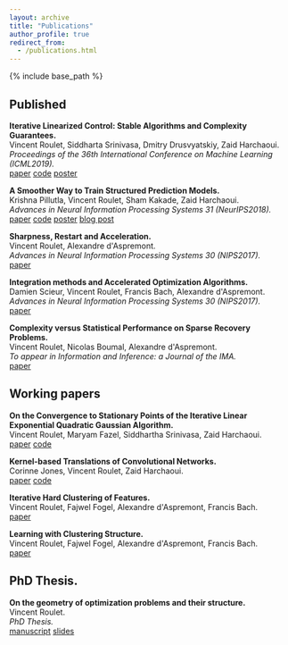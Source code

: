 ```yaml
---
layout: archive
title: "Publications"
author_profile: true
redirect_from:
  - /publications.html
---
```


{% include base_path %}

## Published
**Iterative Linearized Control: Stable Algorithms and Complexity Guarantees.**  
Vincent Roulet, Siddharta Srinivasa, Dmitry Drusvyatskiy, Zaid Harchaoui.  
*Proceedings of the 36th International Conference on Machine Learning (ICML2019).*  
[paper](http://proceedings.mlr.press/v97/roulet19a/roulet19a.pdf)
[code](https://github.com/vroulet/ilqc)
[poster](/files/reg_ctrl_poster.pdf)

**A Smoother Way to Train Structured Prediction Models.**  
Krishna Pillutla, Vincent Roulet, Sham Kakade, Zaid Harchaoui.  
*Advances in Neural Information Processing Systems 31 (NeurIPS2018).*  
[paper](http://papers.nips.cc/paper/7726-a-smoother-way-to-train-structured-prediction-models.pdf)
[code](https://github.com/krishnap25/casimir)
[poster](https://krishnap25.github.io/papers/2018_neurips_smoother_poster.pdf)
[blog post](http://ads-institute.uw.edu//blog/2018/12/17/deep-struct-pred/)

**Sharpness, Restart and Acceleration.**  
Vincent Roulet, Alexandre d'Aspremont.  
*Advances in Neural Information Processing Systems 30 (NIPS2017).*  
[paper](https://papers.nips.cc/paper/6712-sharpness-restart-and-acceleration.pdf)

**Integration methods and Accelerated Optimization Algorithms.**  
Damien Scieur, Vincent Roulet, Francis Bach, Alexandre d'Aspremont.  
*Advances in Neural Information Processing Systems 30 (NIPS2017).*  
[paper](https://papers.nips.cc/paper/6711-integration-methods-and-optimization-algorithms.pdf)

**Complexity versus Statistical Performance on Sparse Recovery Problems.**  
Vincent Roulet, Nicolas Boumal, Alexandre d'Aspremont.  
*To appear in Information and Inference: a Journal of the IMA.*  
[paper](https://arxiv.org/abs/1506.03295.pdf)

## Working papers
**On the Convergence to Stationary Points of the Iterative Linear Exponential Quadratic Gaussian Algorithm.**  
Vincent Roulet, Maryam Fazel, Siddhartha Srinivasa, Zaid Harchaoui.  
[paper](/files/risk_ctrl.pdf)
[code](https://github.com/vroulet/ilqc)

**Kernel-based Translations of Convolutional Networks.**  
Corinne Jones, Vincent Roulet, Zaid Harchaoui.  
[paper](https://arxiv.org/abs/1903.08131.pdf)
[code](https://github.com/cjones6/yesweckn)

**Iterative Hard Clustering of Features.**  
Vincent Roulet, Fajwel Fogel, Alexandre d'Aspremont, Francis Bach.  
[paper](https://hal.archives-ouvertes.fr/hal-01664964)  

**Learning with Clustering Structure.**  
Vincent Roulet, Fajwel Fogel, Alexandre d'Aspremont, Francis Bach.  
[paper](https://arxiv.org/pdf/1506.04908.pdf)  

## PhD Thesis.  
**On the geometry of optimization problems and their structure.**  
Vincent Roulet.  
*PhD Thesis.*  
[manuscript](https://tel.archives-ouvertes.fr/tel-01717933)
[slides](/files/PhD_defense_VRoulet.pdf)
